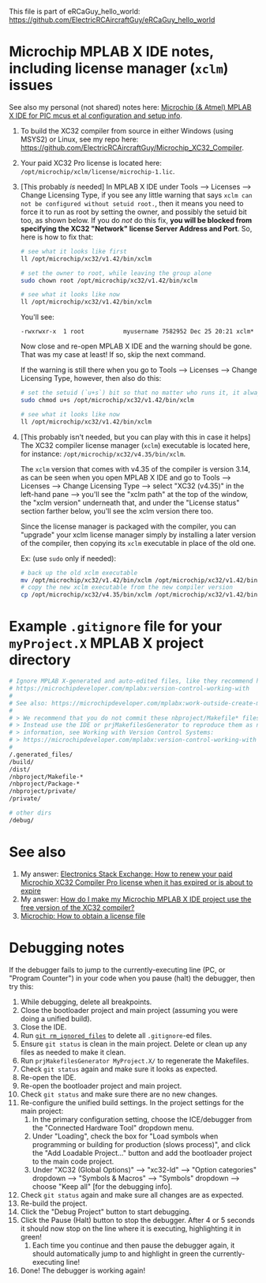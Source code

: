 This file is part of eRCaGuy_hello_world: https://github.com/ElectricRCAircraftGuy/eRCaGuy_hello_world


# Microchip MPLAB X IDE notes, including license manager (`xclm`) issues

See also my personal (not shared) notes here: [Microchip (& Atmel) MPLAB X IDE for PIC mcus et al configuration and setup info](https://docs.google.com/document/d/1fzDxL7aJk8aQDf5d6zT39GE9GySWb7lOfG7v8Dn93fI/edit).

1. To build the XC32 compiler from source in either Windows (using MSYS2) or Linux, see my repo here: https://github.com/ElectricRCAircraftGuy/Microchip_XC32_Compiler.
1. Your paid XC32 Pro license is located here: `/opt/microchip/xclm/license/microchip-1.lic`.

1. [This probably *is* needed] In MPLAB X IDE under Tools --> Licenses --> Change Licensing Type, if you see any little warning that says `xclm can not be configured without setuid root.`, then it means you need to force it to run as root by setting the owner, and possibly the setuid bit too, as shown below. If you do _not_ do this fix, **you will be blocked from specifying the XC32 "Network" license Server Address and Port**. So, here is how to fix that:

    ```bash
    # see what it looks like first
    ll /opt/microchip/xc32/v1.42/bin/xclm

    # set the owner to root, while leaving the group alone
    sudo chown root /opt/microchip/xc32/v1.42/bin/xclm

    # see what it looks like now
    ll /opt/microchip/xc32/v1.42/bin/xclm
    ```

    You'll see: 
    ```
    -rwxrwxr-x  1 root           myusername 7582952 Dec 25 20:21 xclm*
    ```
    
    Now close and re-open MPLAB X IDE and the warning should be gone. That was my case at least! If so, skip the next command.
    
    If the warning is still there when you go to Tools --> Licenses --> Change Licensing Type, however, then also do this:
    
    ```bash
    # set the setuid (`u+s`) bit so that no matter who runs it, it always runs as the owner (root)
    sudo chmod u+s /opt/microchip/xc32/v1.42/bin/xclm

    # see what it looks like now
    ll /opt/microchip/xc32/v1.42/bin/xclm
    ```

1. [This probably isn't needed, but you can play with this in case it helps] The XC32 compiler license manager (`xclm`) executable is located here, for instance: `/opt/microchip/xc32/v4.35/bin/xclm`. 

    The `xclm` version that comes with v4.35 of the compiler is version 3.14, as can be seen when you open MPLAB X IDE and go to Tools --> Licenses --> Change Licensing Type --> select "XC32 (v4.35)" in the left-hand pane --> you'll see the "xclm path" at the top of the window, the "xclm version" underneath that, and under the "License status" section farther below, you'll see the xclm version there too. 

    Since the license manager is packaged with the compiler, you can "upgrade" your xclm license manager simply by installing a later version of the compiler, then copying its `xclm` executable in place of the old one. 

    Ex: (use `sudo` only if needed):
    ```bash
    # back up the old xclm executable
    mv /opt/microchip/xc32/v1.42/bin/xclm /opt/microchip/xc32/v1.42/bin/xclm.bak
    # copy the new xclm executable from the new compiler version
    cp /opt/microchip/xc32/v4.35/bin/xclm /opt/microchip/xc32/v1.42/bin/xclm
    ```


# Example `.gitignore` file for your `myProject.X` MPLAB X project directory

```bash
# Ignore MPLAB X-generated and auto-edited files, like they recommend here:
# https://microchipdeveloper.com/mplabx:version-control-working-with
#
# See also: https://microchipdeveloper.com/mplabx:work-outside-create-makefiles-info
# 
# > We recommend that you do not commit these nbproject/Makefile* files into revision control. 
# > Instead use the IDE or prjMakefilesGenerator to reproduce them as needed. For more 
# > information, see Working with Version Control Systems:
# > https://microchipdeveloper.com/mplabx:version-control-working-with
# 
/.generated_files/
/build/
/dist/
/nbproject/Makefile-*
/nbproject/Package-*
/nbproject/private/
/private/

# other dirs
/debug/
```


# See also

1. My answer: [Electronics Stack Exchange: How to renew your paid Microchip XC32 Compiler Pro license when it has expired or is about to expire](https://electronics.stackexchange.com/a/695772/26234)
1. My answer: [How do I make my Microchip MPLAB X IDE project use the free version of the XC32 compiler?](https://electronics.stackexchange.com/a/696172/26234)
1. [Microchip: How to obtain a license file](https://onlinedocs.microchip.com/oxy/GUID-7A7E8B19-1D3A-4880-88ED-ACA262E1EB09-en-US-1/GUID-4F00D32A-941E-4E46-8CA4-31B1FF3A334C.html)


# Debugging notes

If the debugger fails to jump to the currently-executing line (PC, or "Program Counter") in your code when you pause (halt) the debugger, then try this:

1. While debugging, delete all breakpoints. 
1. Close the bootloader project and main project (assuming you were doing a unified build). 
1. Close the IDE. 
1. Run [`git rm_ignored_files`](https://github.com/ElectricRCAircraftGuy/eRCaGuy_dotfiles/blob/master/useful_scripts/git-rm_ignored_files.sh) to delete all `.gitignore`-ed files.
1. Ensure `git status` is clean in the main project. Delete or clean up any files as needed to make it clean. 
1. Run `prjMakefilesGenerator MyProject.X/` to regenerate the Makefiles.
1. Check `git status` again and make sure it looks as expected. 
1. Re-open the IDE. 
1. Re-open the bootloader project and main project.
1. Check `git status` and make sure there are no new changes. 
1. Re-configure the unified build settings. In the project settings for the main project:
    1. In the primary configuration setting, choose the ICE/debugger from the "Connected Hardware Tool" dropdown menu. 
    1. Under "Loading", check the box for "Load symbols when programming or building for production (slows process)", and click the "Add Loadable Project..." button and add the bootloader project to the main code project. 
    1. Under "XC32 (Global Options)" --> "xc32-ld" --> "Option categories" dropdown --> "Symbols & Macros" --> "Symbols" dropdown --> choose "Keep all" [for the debugging info].
1. Check `git status` again and make sure all changes are as expected.
1. Re-build the project.
1. Click the "Debug Project" button to start debugging.
1. Click the Pause (Halt) button to stop the debugger. After 4 or 5 seconds it should now stop on the line where it is executing, highlighting it in green! 
    1. Each time you continue and then pause the debugger again, it should automatically jump to and highlight in green the currently-executing line!
1. Done! The debugger is working again!
